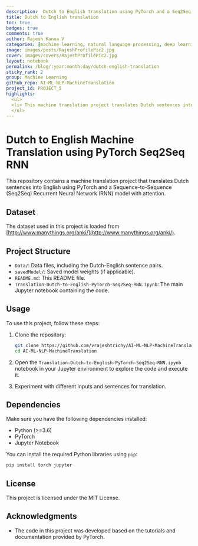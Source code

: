 ```yaml
---
description:  Dutch to English translation using PyTorch and a Seq2Seq RNN model with attention
title: Dutch to English translation
toc: true
badges: true
comments: true
author: Rajesh Kanna V
categories: [machine learning, natural language processing, deep learning]
image: images/posts/RajeshProfilePic2.jpg
cover: images/covers/RajeshProfilePic2.jpg
layout: notebook
permalink: /blog/:year:month:day/dutch-english-translation
sticky_rank: 2
group: Machine Learning
github_repo: AI-ML-NLP-MachineTranslation
project_id: PROJECT_5
highlights: 
  <ul>
  <li> This machine translation project translates Dutch sentences into English using PyTorch and a Sequence-to-Sequence (Seq2Seq) Recurrent Neural Network (RNN) model with attention. </li>
  </ul>
---
```

# Dutch to English Machine Translation using PyTorch Seq2Seq RNN

This repository contains a machine translation project that translates Dutch sentences into English using PyTorch and a Sequence-to-Sequence (Seq2Seq) Recurrent Neural Network (RNN) model with attention.

## Dataset

The dataset used in this project is loaded from [http://www.manythings.org/anki/](http://www.manythings.org/anki/).

## Project Structure

- `Data/`: Data files, including the Dutch-English sentence pairs.
- `savedModel/`: Saved model weights (if applicable).
- `README.md`: This README file.
- `Translation-Dutch-to-English-PyTorch-Seq2Seq-RNN.ipynb`: The main Jupyter notebook containing the code.

## Usage

To use this project, follow these steps:

1. Clone the repository:

   ```bash
   git clone https://github.com/vrajeshtrichy/AI-ML-NLP-MachineTranslation.git
   cd AI-ML-NLP-MachineTranslation
   ```

2. Open the `Translation-Dutch-to-English-PyTorch-Seq2Seq-RNN.ipynb` notebook in your Jupyter environment to explore the code and execute it.

3. Experiment with different inputs and sentences for translation.

## Dependencies

Make sure you have the following dependencies installed:

- Python (>=3.6)
- PyTorch
- Jupyter Notebook

You can install the required Python libraries using `pip`:

```bash
pip install torch jupyter
```

## License

This project is licensed under the MIT License.

## Acknowledgments

- The code in this project was developed based on the tutorials and documentation provided by PyTorch.
